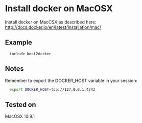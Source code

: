 # Install docker on MacOSX

Install docker on MacOSX as described here:
http://docs.docker.io/en/latest/installation/mac/

## Example

```puppet
  include boot2docker
```

## Notes

Remember to export the DOCKER_HOST variable in your session:

```bash
  export DOCKER_HOST=tcp://127.0.0.1:4243
```

## Tested on

MacOSX 10.9.1
